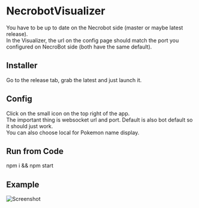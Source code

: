 # NecrobotVisualizer

You have to be up to date on the Necrobot side (master or maybe latest release).  
In the Visualizer, the url on the config page should match the port you configured on NecroBot side (both have the same default).

## Installer

Go to the release tab, grab the latest and just launch it.

## Config

Click on the small icon on the top right of the app.  
The important thing is websocket url and port. Default is also bot default so it should just work.  
You can also choose local for Pokemon name display.

## Run from Code

npm i && npm start

## Example

![Screenshot](https://github.com/nicoschmitt/necrobotvisualizer/blob/master/screenshot.jpg?raw=true)
